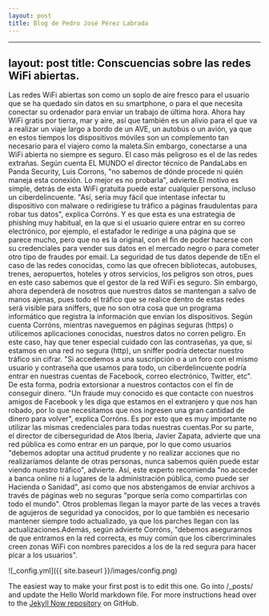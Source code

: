 ```yaml
---
layout: post
title: Blog de Pedro José Pérez Labrada
---
```

---
layout: post
title: Conscuencias sobre las redes WiFi abiertas.
---
Las redes WiFi abiertas son como un soplo de aire fresco para el usuario que se ha quedado
sin datos en su smartphone, o para el que necesita conectar su ordenador para enviar un trabajo de última
hora. Ahora hay WiFi gratis por tierra, mar y aire, así que también es un alivio para el que va a realizar
un viaje largo a bordo de un AVE, un autobús o un avión, ya que en estos tiempos los dispositivos móviles son
un complemento tan necesario para el viajero como la maleta.Sin embargo, conectarse a una WiFi abierta no siempre
es seguro. El caso más peligroso es el de las redes extrañas. Según cuenta EL MUNDO el director técnico de
PandaLabs en Panda Security, Luis Corrons, "no sabemos de dónde procede ni quién maneja esta conexión.
Lo mejor es no probarla", advierte.El motivo es simple, detrás de esta WiFi gratuita puede estar cualquier persona,
incluso un ciberdelincuente. "Así, sería muy fácil que intentase infectar tu dispositivo con malware o redirigiese
tu tráfico a páginas fraudulentas para robar tus datos", explica Corróns. Y es que esta es una estrategia de phishing
muy habitual, en la que si el usuario quiere entrar en su correo electrónico, por ejemplo, el estafador le redirige
a una página que se parece mucho, pero que no es la original, con el fin de poder hacerse con su credenciales para
vender sus datos en el mercado negro o para cometer otro tipo de fraudes por email.
La seguridad de tus datos depende de tíEn el caso de las redes conocidas, como las que ofrecen bibliotecas,
autobuses, trenes, aeropuertos, hoteles y otros servicios, los peligros son otros, pues en este caso sabemos
que el gestor de la red WiFi es seguro. Sin embargo, ahora dependerá de nosotros que nuestros datos se mantengan
a salvo de manos ajenas, pues todo el tráfico que se realice dentro de estas redes será visible para sniffers,
que no son otra cosa que un programa informático que registra la información que envían los dispositivos.
Según cuenta Corróns, mientras naveguemos en páginas seguras (https) o utilicemos aplicaciones conocidas,
nuestros datos no corren peligro. En este caso, hay que tener especial cuidado con las contraseñas, ya que,
si estamos en una red no segura (http), un sniffer podría detectar nuestro tráfico sin cifrar. "Si accedemos
a una suscripción o a un foro con el mismo usuario y contraseña que usamos para todo, un ciberdelincuente podría
entrar en nuestras cuentas de Facebook, correo electrónico, Twitter, etc". De esta forma, podría extorsionar
a nuestros contactos con el fin de conseguir dinero. "Un fraude muy conocido es que contacte con nuestros
amigos de Facebook y les diga que estamos en el extranjero y que nos han robado, por lo que necesitamos
que nos ingresen una gran cantidad de dinero para volver", explica Corróns. Es por esto que es muy importante
no utilizar las mismas credenciales para todas nuestras cuentas.Por su parte, el director de ciberseguridad
de Atos Iberia, Javier Zapata, advierte que una red pública es como entrar en un parque, por lo que como usuarios
"debemos adoptar una actitud prudente y no realizar acciones que no realizaríamos delante de otras personas,
nunca sabemos quién puede estar viendo nuestro tráfico", advierte. Así, este experto recomienda "no acceder a
banca online ni a lugares de la administración pública, como puede ser Hacienda o Sanidad", así como que nos
abstengamos de enviar archivos a través de páginas web no seguras "porque sería como compartirlas con todo el mundo".
Otros problemas llegan la mayor parte de las veces a través de agujeros de seguridad ya conocidos, por lo que también
es necesario mantener siempre todo actualizado, ya que los parches llegan con las actualizaciones.Además,
según advierte Corróns, "debemos asegurarnos de que entramos en la red correcta, es muy común que los cibercriminales
creen zonas WiFi con nombres parecidos a los de la red segura para hacer picar a los usuarios".

![_config.yml]({{ site.baseurl }}/images/config.png)

The easiest way to make your first post is to edit this one. Go into /_posts/ and update the Hello World markdown file. For more instructions head over to the [Jekyll Now repository](https://github.com/barryclark/jekyll-now) on GitHub.
